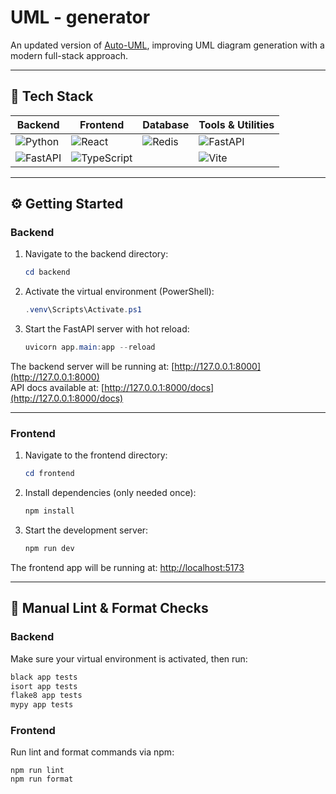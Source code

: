 # UML - generator

An updated version of [Auto-UML](https://github.com/Gryffindor-House/Auto-UML/tree/main), improving UML diagram generation with a modern full-stack approach.

---

## 🚀 Tech Stack

| Backend                          | Frontend                      | Database                 | Tools & Utilities              |
|---------------------------------|-------------------------------|--------------------------|-------------------------------|
| ![Python](https://img.shields.io/badge/-Python-3776AB?logo=python&logoColor=white) | ![React](https://img.shields.io/badge/-React-61DAFB?logo=react&logoColor=black) | ![Redis](https://img.shields.io/badge/-Redis-DC382D?logo=redis&logoColor=white) | ![FastAPI](https://img.shields.io/badge/-FastAPI-009688?logo=fastapi&logoColor=white) |
| ![FastAPI](https://img.shields.io/badge/-FastAPI-009688?logo=fastapi&logoColor=white) | ![TypeScript](https://img.shields.io/badge/-TypeScript-3178C6?logo=typescript&logoColor=white) |                          | ![Vite](https://img.shields.io/badge/-Vite-646CFF?logo=vite&logoColor=white) |

---

## ⚙️ Getting Started

### Backend

1. Navigate to the backend directory:

    ```powershell
    cd backend
    ```

2. Activate the virtual environment (PowerShell):

    ```powershell
    .venv\Scripts\Activate.ps1
    ```

3. Start the FastAPI server with hot reload:

    ```powershell
    uvicorn app.main:app --reload
    ```

The backend server will be running at: [http://127.0.0.1:8000](http://127.0.0.1:8000)  
API docs available at: [http://127.0.0.1:8000/docs](http://127.0.0.1:8000/docs)

---

### Frontend

1. Navigate to the frontend directory:

    ```powershell
    cd frontend
    ```

2. Install dependencies (only needed once):

    ```powershell
    npm install
    ```

3. Start the development server:

    ```powershell
    npm run dev
    ```

The frontend app will be running at: [http://localhost:5173](http://localhost:5173)

---

## 🧹 Manual Lint & Format Checks

### Backend

Make sure your virtual environment is activated, then run:

```powershell
black app tests
isort app tests
flake8 app tests
mypy app tests
```

### Frontend

Run lint and format commands via npm:

```
npm run lint
npm run format
```


